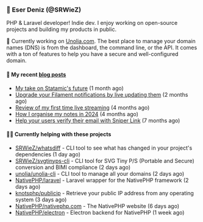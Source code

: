 
### 👋 Eser Deniz (@SRWieZ)

PHP & Laravel developer! Indie dev. I enjoy working on open-source projects and building my products in public.

🚀 Currently working on [Unolia.com](https://unolia.com). The best place to manage your domain names (DNS) is from the dashboard, the command line, or the API. It comes with a ton of features to help you have a secure and well-configured domain.

#### 📝 My recent [blog posts](https://srwiez.com)

- [My take on Statamic&#39;s future](https://srwiez.com/posts/my-take-on-statamic-future) (1 month ago)
- [Upgrade your Filament notifications by live updating them](https://srwiez.com/posts/upgrade-your-filament-notifications-by-live-updating-them) (2 months ago)
- [Review of my first time live streaming](https://srwiez.com/posts/review-of-my-first-time-live-streaming) (4 months ago)
- [How I organise my notes in 2024](https://srwiez.com/posts/how-i-organise-my-notes-in-2024) (4 months ago)
- [Help your users verify their email with Sniper Link](https://srwiez.com/posts/help-your-users-verify-their-email-with-sniper-link) (7 months ago)

#### 👨‍🔧 Currently helping with these projects

- [SRWieZ/whatsdiff](https://github.com/SRWieZ/whatsdiff) - CLI tool to see what has changed in your project&#39;s dependencies (1 day ago)
- [SRWieZ/svgtinyps-cli](https://github.com/SRWieZ/svgtinyps-cli) - CLI tool for SVG Tiny P/S (Portable and Secure) conversion and BIMI compliance (2 days ago)
- [unolia/unolia-cli](https://github.com/unolia/unolia-cli) - CLI tool to manage all your domains (2 days ago)
- [NativePHP/laravel](https://github.com/NativePHP/laravel) - Laravel wrapper for the NativePHP framework (2 days ago)
- [knotsphp/publicip](https://github.com/knotsphp/publicip) - Retrieve your public IP address from any operating system (3 days ago)
- [NativePHP/nativephp.com](https://github.com/NativePHP/nativephp.com) - The NativePHP website (6 days ago)
- [NativePHP/electron](https://github.com/NativePHP/electron) - Electron backend for NativePHP (1 week ago)